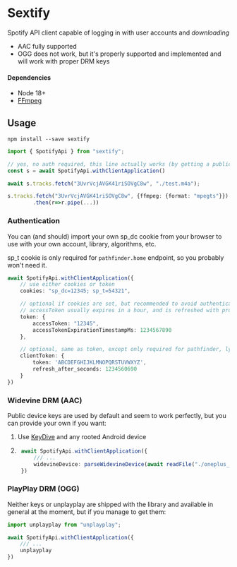 # Sextify

Spotify API client capable of logging in with user accounts and *downloading*

- AAC fully supported
- OGG does not work, but it's properly supported and implemented and will work with proper DRM keys

#### Dependencies
- Node 18+
- [FFmpeg](https://www.ffmpeg.org/)

## Usage

```
npm install --save sextify
```


```ts
import { SpotifyApi } from "sextify";

// yes, no auth required, this line actually works (by getting a public shared cookie)
const s = await SpotifyApi.withClientApplication()

await s.tracks.fetch("3UvrVcjAVGK41riSOVgC8w", "./test.m4a");          // download

s.tracks.fetch("3UvrVcjAVGK41riSOVgC8w", {ffmpeg: {format: "mpegts"}}) // stream
        .then(r=>r.pipe(...))      
```

### Authentication

You can (and should) import your own sp_dc cookie from your browser to use with your own account, library, algorithms, etc.

sp_t cookie is only required for `pathfinder.home` endpoint, so you probably won't need it.

```ts
await SpotifyApi.withClientApplication({
    // use either cookies or token
    cookies: "sp_dc=12345; sp_t=54321",

    // optional if cookies are set, but recommended to avoid authenticating every time; otherwise required
    // accessToken usually expires in a hour, and is refreshed with proper cookies
    token: {                            
        accessToken: "12345",
        accessTokenExpirationTimestampMs: 1234567890
    },

    // optional, same as token, except only required for pathfinder, lyrics, inspiredBy endpoints
    clientToken: {
        token: 'ABCDEFGHIJKLMNOPQRSTUVWXYZ',
        refresh_after_seconds: 1234560690
    }
})
```

### Widevine DRM (AAC)

Public device keys are used by default and seem to work perfectly, but you can provide your own if you want:

1. Use [KeyDive](https://github.com/hyugogirubato/KeyDive) and any rooted Android device
2. ```ts
    await SpotifyApi.withClientApplication({
        /// ...
        widevineDevice: parseWidevineDevice(await readFile("./oneplus_cph2585_16.0.1@007_756dffe2_29559_l3.wvd"))
    })
    ```

### PlayPlay DRM (OGG)

Neither keys or unplayplay are shipped with the library and available in general at the moment, but if you manage to get them:

```ts
import unplayplay from "unplayplay";

await SpotifyApi.withClientApplication({
    /// ...
    unplayplay
})
```
    
